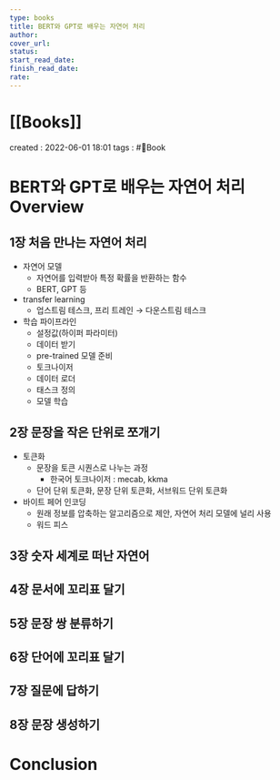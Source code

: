 ```yaml
---
type: books
title: BERT와 GPT로 배우는 자연어 처리
author: 
cover_url: 
status: 
start_read_date: 
finish_read_date: 
rate: 
---
```


# [[Books]]
created : 2022-06-01 18:01
tags : #📔Book 

# BERT와 GPT로 배우는 자연어 처리 Overview

## 1장 처음 만나는 자연어 처리
- 자연어 모델
	- 자연어를 입력받아 특정 확률을 반환하는 함수
	- BERT, GPT 등
- transfer learning
	- 업스트림 테스크, 프리 트레인 → 다운스트림 테스크
- 학습 파이프라인
	- 설정값(하이퍼 파라미터)
	- 데이터 받기
	- pre-trained 모델 준비
	- 토크나이저
	- 데이터 로더
	- 태스크 정의
	- 모델 학습

## 2장 문장을 작은 단위로 쪼개기
- 토큰화
	- 문장을 토큰 시퀀스로 나누는 과정
		- 한국어 토크나이저 : mecab, kkma
	- 단어 단위 토큰화, 문장 단위 토큰화, 서브워드 단위 토큰화
- 바이트 페어 인코딩
	- 원래 정보를 압축하는 알고리즘으로 제안, 자연어 처리 모델에 널리 사용
	- 워드 피스

## 3장 숫자 세계로 떠난 자연어

## 4장 문서에 꼬리표 달기

## 5장 문장 쌍 분류하기

## 6장 단어에 꼬리표 달기

## 7장 질문에 답하기

## 8장 문장 생성하기


# Conclusion

